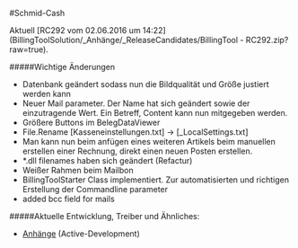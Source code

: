 #Schmid-Cash

Aktuell [RC292 vom 02.06.2016 um 14:22](BillingToolSolution/_Anhänge/_ReleaseCandidates/BillingTool - RC292.zip?raw=true).

#####Wichtige Änderungen
* Datenbank geändert sodass nun die Bildqualität und Größe justiert werden kann
* Neuer Mail parameter. Der Name hat sich geändert sowie der einzutragende Wert. Ein Betreff, Content kann nun mitgegeben werden.
* Größere Buttons im BelegDataViewer
* File.Rename    [Kasseneinstellungen.txt]   ->  [_LocalSettings.txt]
* Man kann nun beim anfügen eines weiteren Artikels beim manuellen erstellen einer Rechnung, direkt einen neuen Posten erstellen.
* *.dll filenames haben sich geändert (Refactur)
* Weißer Rahmen beim Mailbon
* BillingToolStarter Class implementiert. Zur automatisierten und richtigen Erstellung der Commandline parameter
* added bcc field for mails
[](CHANGELOGEND)

#####Aktuelle Entwicklung, Treiber und Ähnliches:
* [Anhänge](https://github.com/cssack/ProjectSchmid/tree/Active-Development/BillingToolSolution/_Anh%C3%A4nge) (Active-Development)
